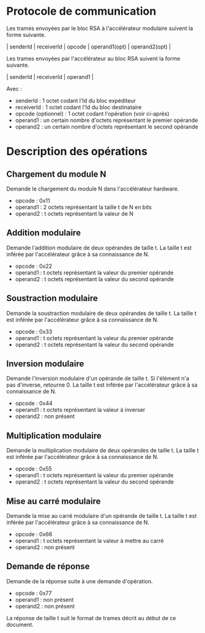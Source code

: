 # Protocole de communication

Les trames envoyées par le bloc RSA à l'accélérateur modulaire suivent la forme suivante.

| senderId | receiverId | opcode | operand1(opt) | operand2(opt) |

Les trames envoyées par l'accélérateur au bloc RSA suivent la forme suivante.

| senderId | receiverId | operand1 |

Avec : 
- senderId : 1 octet codant l'Id du bloc expéditeur
- receiverId : 1 octet codant l'Id du bloc destinataire
- opcode (optionnel) : 1 octet codant l'opération (voir ci-après)
- operand1 : un certain nombre d'octets représentant le premier opérande 
- operand2 : un certain nombre d'octets représentant le second opérande

# Description des opérations

## Chargement du module N
Demande le chargement du module N dans l'accélérateur hardware.
- opcode : 0x11
- operand1 : 2 octets représentant la taille t de N en bits
- operand2 : t octets représentant la valeur de N

## Addition modulaire
Demande l'addition modulaire de deux opérandes de taille t.
La taille t est inférée par l'accélérateur grâce à sa connaissance de N.
- opcode : 0x22
- operand1 : t octets représentant la valeur du premier opérande
- operand2 : t octets représentant la valeur du second opérande

## Soustraction modulaire
Demande la soustraction modulaire de deux opérandes de taille t.
La taille t est inférée par l'accélérateur grâce à sa connaissance de N.
- opcode : 0x33
- operand1 : t octets représentant la valeur du premier opérande
- operand2 : t octets représentant la valeur du second opérande

## Inversion modulaire
Demande l'inversion modulaire d'un opérande de taille t. Si l'élément n'a pas d'inverse, retourne 0.
La taille t est inférée par l'accélérateur grâce à sa connaissance de N.
- opcode : 0x44
- operand1 : t octets représentant la valeur à inverser
- operand2 : non présent

## Multiplication modulaire
Demande la multiplication modulaire de deux opérandes de taille t.
La taille t est inférée par l'accélérateur grâce à sa connaissance de N.
- opcode : 0x55
- operand1 : t octets représentant la valeur du premier opérande
- operand2 : t octets représentant la valeur du second opérande

## Mise au carré modulaire
Demande la mise au carré modulaire d'un opérande de taille t.
La taille t est inférée par l'accélérateur grâce à sa connaissance de N.
- opcode : 0x66
- operand1 : t octets représentant la valeur à mettre au carré
- operand2 : non présent

## Demande de réponse
Demande de la réponse suite à une demande d'opération.
- opcode : 0x77
- operand1 : non présent
- operand2 : non présent

La réponse de taille t suit le format de trames décrit au début de ce document.
